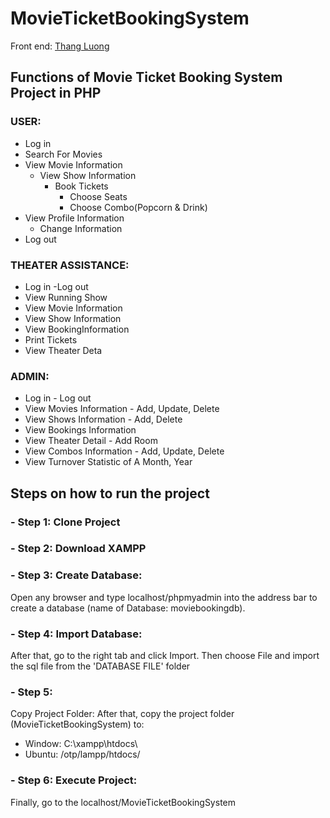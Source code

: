 # MovieTicketBookingSystem
Front end: [Thang Luong](https://github.com/thanggggg1)

## Functions of Movie Ticket Booking System Project in PHP
### USER:
- Log in
- Search  For Movies
- View Movie Information
    - View Show Information
        - Book Tickets
            - Choose Seats
            - Choose Combo(Popcorn & Drink)
- View Profile Information
    - Change Information
- Log out

### THEATER ASSISTANCE:
- Log in -Log out
- View Running Show
- View Movie Information
- View Show Information
- View BookingInformation
- Print Tickets
- View Theater Deta

### ADMIN:
- Log in - Log out
- View Movies Information - Add, Update, Delete
- View Shows Information - Add, Delete
- View Bookings Information
- View Theater Detail - Add Room
- View Combos Information - Add, Update, Delete
- View Turnover Statistic of A Month, Year

## Steps on how to run the project
### - Step 1: Clone Project
### - Step 2: Download XAMPP
### - Step 3: Create Database: 
Open any browser and type localhost/phpmyadmin into the address bar to create a database (name of Database: moviebookingdb).
### - Step 4: Import Database: 
After that, go to the right tab and click Import. Then choose File and import the sql file from the 'DATABASE FILE' folder
### - Step 5: 
Copy Project Folder: After that, copy the project folder (MovieTicketBookingSystem) to:
   - Window: C:\xampp\htdocs\
   - Ubuntu: /otp/lampp/htdocs/
### - Step 6: Execute Project: 
Finally, go to the localhost/MovieTicketBookingSystem




